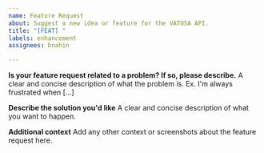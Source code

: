```yaml
---
name: Feature Request
about: Suggest a new idea or feature for the VATUSA API.
title: "[FEAT] "
labels: enhancement
assignees: bnahin

---
```


**Is your feature request related to a problem? If so, please describe.**
A clear and concise description of what the problem is. Ex. I'm always frustrated when [...]

**Describe the solution you'd like**
A clear and concise description of what you want to happen.

**Additional context**
Add any other context or screenshots about the feature request here.
